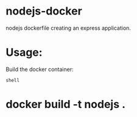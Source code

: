 nodejs-docker
=============

nodejs dockerfile creating an express application.

Usage:
=======

Build the docker container:

```shell```
# docker build -t nodejs .
```
